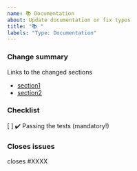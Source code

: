 ```yaml
---
name: 📚 Documentation
about: Update documentation or fix typos
title: "📚 "
labels: "Type: Documentation"
---
```


<!-- Only needed if bigger changes were made -->

### Change summary

Links to the changed sections

- [section1](link_to_docs_built_for_the_PR)
- [section2](link_to_docs_built_for_the_PR)

### Checklist

[ ] ✔️ Passing the tests (mandatory!)

### Closes issues

<!-- Put `closes #XXXX` in your comment to auto-close the issue that your PR fixes (if such). -->

closes #XXXX
